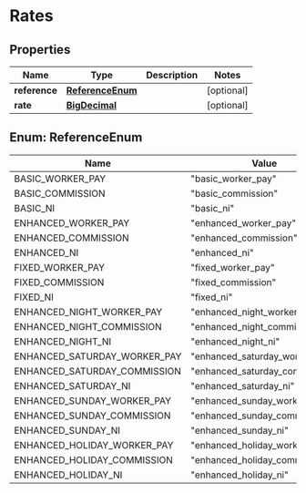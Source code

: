 

# Rates

## Properties

Name | Type | Description | Notes
------------ | ------------- | ------------- | -------------
**reference** | [**ReferenceEnum**](#ReferenceEnum) |  |  [optional]
**rate** | [**BigDecimal**](BigDecimal.md) |  |  [optional]



## Enum: ReferenceEnum

Name | Value
---- | -----
BASIC_WORKER_PAY | &quot;basic_worker_pay&quot;
BASIC_COMMISSION | &quot;basic_commission&quot;
BASIC_NI | &quot;basic_ni&quot;
ENHANCED_WORKER_PAY | &quot;enhanced_worker_pay&quot;
ENHANCED_COMMISSION | &quot;enhanced_commission&quot;
ENHANCED_NI | &quot;enhanced_ni&quot;
FIXED_WORKER_PAY | &quot;fixed_worker_pay&quot;
FIXED_COMMISSION | &quot;fixed_commission&quot;
FIXED_NI | &quot;fixed_ni&quot;
ENHANCED_NIGHT_WORKER_PAY | &quot;enhanced_night_worker_pay&quot;
ENHANCED_NIGHT_COMMISSION | &quot;enhanced_night_commission&quot;
ENHANCED_NIGHT_NI | &quot;enhanced_night_ni&quot;
ENHANCED_SATURDAY_WORKER_PAY | &quot;enhanced_saturday_worker_pay&quot;
ENHANCED_SATURDAY_COMMISSION | &quot;enhanced_saturday_commission&quot;
ENHANCED_SATURDAY_NI | &quot;enhanced_saturday_ni&quot;
ENHANCED_SUNDAY_WORKER_PAY | &quot;enhanced_sunday_worker_pay&quot;
ENHANCED_SUNDAY_COMMISSION | &quot;enhanced_sunday_commission&quot;
ENHANCED_SUNDAY_NI | &quot;enhanced_sunday_ni&quot;
ENHANCED_HOLIDAY_WORKER_PAY | &quot;enhanced_holiday_worker_pay&quot;
ENHANCED_HOLIDAY_COMMISSION | &quot;enhanced_holiday_commission&quot;
ENHANCED_HOLIDAY_NI | &quot;enhanced_holiday_ni&quot;



